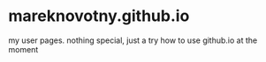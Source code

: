 mareknovotny.github.io
======================

my user pages. nothing special, just a try how to use github.io at the moment
